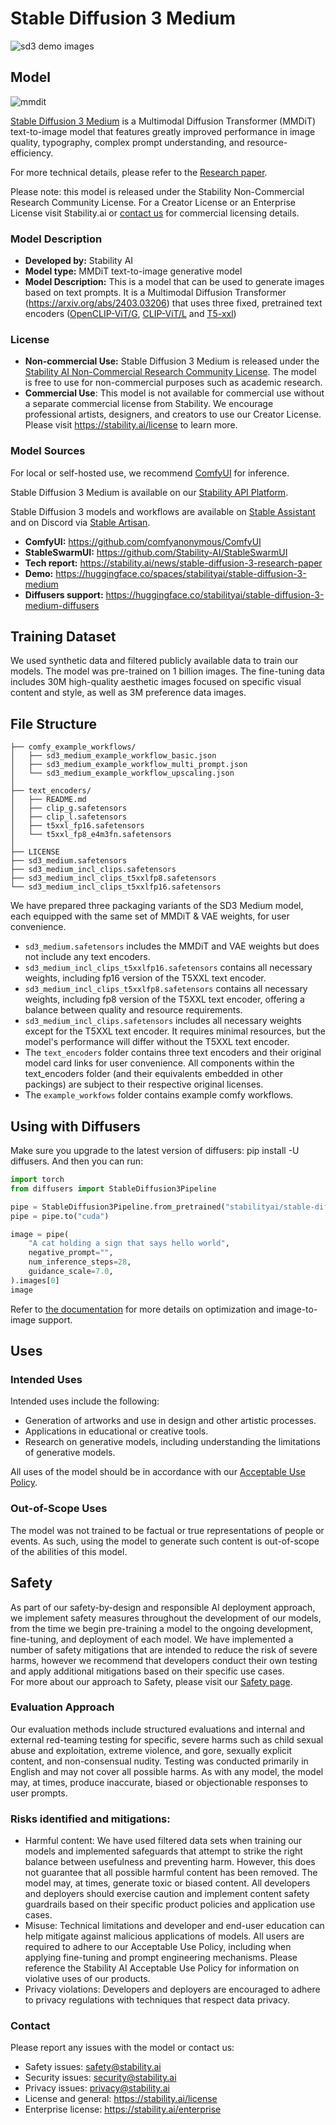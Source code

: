 # Stable Diffusion 3 Medium
![sd3 demo images](sd3demo.jpg)

## Model

![mmdit](mmdit.png)

[Stable Diffusion 3 Medium](https://stability.ai/news/stable-diffusion-3-medium) is a Multimodal Diffusion Transformer (MMDiT) text-to-image model that features greatly improved performance in image quality, typography, complex prompt understanding, and resource-efficiency.

For more technical details, please refer to the [Research paper](https://stability.ai/news/stable-diffusion-3-research-paper).

Please note: this model is released under the Stability Non-Commercial Research Community License. For a Creator License or an Enterprise License visit Stability.ai or [contact us](https://stability.ai/license) for commercial licensing details.



### Model Description

- **Developed by:** Stability AI
- **Model type:** MMDiT text-to-image generative model
- **Model Description:** This is a model that can be used to generate images based on text prompts. It is a Multimodal Diffusion Transformer
(https://arxiv.org/abs/2403.03206) that uses three fixed, pretrained text encoders 
([OpenCLIP-ViT/G](https://github.com/mlfoundations/open_clip), [CLIP-ViT/L](https://github.com/openai/CLIP/tree/main) and [T5-xxl](https://huggingface.co/google/t5-v1_1-xxl))

### License

- **Non-commercial Use:** Stable Diffusion 3 Medium is released under the [Stability AI Non-Commercial Research Community License](https://huggingface.co/stabilityai/stable-diffusion-3-medium/blob/main/LICENSE). The model is free to use for non-commercial purposes such as academic research.
- **Commercial Use**: This model is not available for commercial use without a separate commercial license from Stability. We encourage professional artists, designers, and creators to use our Creator License. Please visit https://stability.ai/license to learn more.


### Model Sources

For local or self-hosted use, we recommend [ComfyUI](https://github.com/comfyanonymous/ComfyUI) for inference.

Stable Diffusion 3 Medium is available on our [Stability API Platform](https://platform.stability.ai/docs/api-reference#tag/Generate/paths/~1v2beta~1stable-image~1generate~1sd3/post). 

Stable Diffusion 3 models and workflows are available on [Stable Assistant](https://stability.ai/stable-assistant) and on Discord via [Stable Artisan](https://stability.ai/stable-artisan). 

- **ComfyUI:** https://github.com/comfyanonymous/ComfyUI
- **StableSwarmUI:** https://github.com/Stability-AI/StableSwarmUI
- **Tech report:** https://stability.ai/news/stable-diffusion-3-research-paper
- **Demo:** https://huggingface.co/spaces/stabilityai/stable-diffusion-3-medium
- **Diffusers support:** https://huggingface.co/stabilityai/stable-diffusion-3-medium-diffusers


## Training Dataset

We used synthetic data and filtered publicly available data to train our models. The model was pre-trained on 1 billion images. The fine-tuning data includes 30M high-quality aesthetic images focused on specific visual content and style, as well as 3M preference data images.

## File Structure
```
├── comfy_example_workflows/
│   ├── sd3_medium_example_workflow_basic.json
│   ├── sd3_medium_example_workflow_multi_prompt.json
│   └── sd3_medium_example_workflow_upscaling.json
│
├── text_encoders/
│   ├── README.md
│   ├── clip_g.safetensors
│   ├── clip_l.safetensors
│   ├── t5xxl_fp16.safetensors
│   └── t5xxl_fp8_e4m3fn.safetensors
│
├── LICENSE
├── sd3_medium.safetensors
├── sd3_medium_incl_clips.safetensors
├── sd3_medium_incl_clips_t5xxlfp8.safetensors
└── sd3_medium_incl_clips_t5xxlfp16.safetensors

```

We have prepared three packaging variants of the SD3 Medium model, each equipped with the same set of MMDiT & VAE weights, for user convenience.

* `sd3_medium.safetensors`  includes the MMDiT and VAE weights but does not include any text encoders.
* `sd3_medium_incl_clips_t5xxlfp16.safetensors` contains all necessary weights, including fp16 version of the T5XXL text encoder.
* `sd3_medium_incl_clips_t5xxlfp8.safetensors` contains all necessary weights, including fp8 version of the T5XXL text encoder, offering a balance between quality and resource requirements.
* `sd3_medium_incl_clips.safetensors` includes all necessary weights except for the T5XXL text encoder. It requires minimal resources, but the model's performance will differ without the T5XXL text encoder.
* The `text_encoders` folder contains three text encoders and their original model card links for user convenience. All components within the text_encoders folder (and their equivalents embedded in other packings)  are subject to their respective original licenses.
* The `example_workfows` folder contains example comfy workflows.

## Using with Diffusers

Make sure you upgrade to the latest version of diffusers: pip install -U diffusers. And then you can run:

```python
import torch
from diffusers import StableDiffusion3Pipeline

pipe = StableDiffusion3Pipeline.from_pretrained("stabilityai/stable-diffusion-3-medium-diffusers", torch_dtype=torch.float16)
pipe = pipe.to("cuda")

image = pipe(
    "A cat holding a sign that says hello world",
    negative_prompt="",
    num_inference_steps=28,
    guidance_scale=7.0,
).images[0]
image
```

Refer to [the documentation](https://huggingface.co/docs/diffusers/main/en/api/pipelines/stable_diffusion/stable_diffusion_3) for more details on optimization and image-to-image support.

## Uses

### Intended Uses

Intended uses include the following: 
* Generation of artworks and use in design and other artistic processes.
* Applications in educational or creative tools.
* Research on generative models, including understanding the limitations of generative models.

All uses of the model should be in accordance with our [Acceptable Use Policy](https://stability.ai/use-policy).

### Out-of-Scope Uses

The model was not trained to be factual or true representations of people or events.  As such, using the model to generate such content is out-of-scope of the abilities of this model.

## Safety

As part of our safety-by-design and responsible AI deployment approach, we implement safety measures throughout the development of our models, from the time we begin pre-training a model to the ongoing development, fine-tuning, and deployment of each model. We have implemented a number of safety mitigations that are intended to reduce the risk of severe harms, however we recommend that developers conduct their own testing and apply additional mitigations based on their specific use cases.  
For more about our approach to Safety, please visit our [Safety page](https://stability.ai/safety).

### Evaluation Approach

Our evaluation methods include structured evaluations and internal and external red-teaming testing for specific, severe harms such as child sexual abuse and exploitation, extreme violence, and gore, sexually explicit content, and non-consensual nudity.  Testing was conducted primarily in English and may not cover all possible harms.  As with any model, the model may, at times, produce inaccurate, biased or objectionable responses to user prompts. 

### Risks identified and mitigations:

* Harmful content:  We have used filtered data sets when training our models and implemented safeguards that attempt to strike the right balance between usefulness and preventing harm. However, this does not guarantee that all possible harmful content has been removed. The model may, at times, generate toxic or biased content.  All developers and deployers should exercise caution and implement content safety guardrails based on their specific product policies and application use cases.
* Misuse: Technical limitations and developer and end-user education can help mitigate against malicious applications of models. All users are required to adhere to our Acceptable Use Policy, including when applying fine-tuning and prompt engineering mechanisms. Please reference the Stability AI Acceptable Use Policy for information on violative uses of our products.
* Privacy violations: Developers and deployers are encouraged to adhere to privacy regulations with techniques that respect data privacy.

### Contact

Please report any issues with the model or contact us:

* Safety issues:  safety@stability.ai
* Security issues:  security@stability.ai
* Privacy issues:  privacy@stability.ai 
* License and general: https://stability.ai/license
* Enterprise license: https://stability.ai/enterprise
